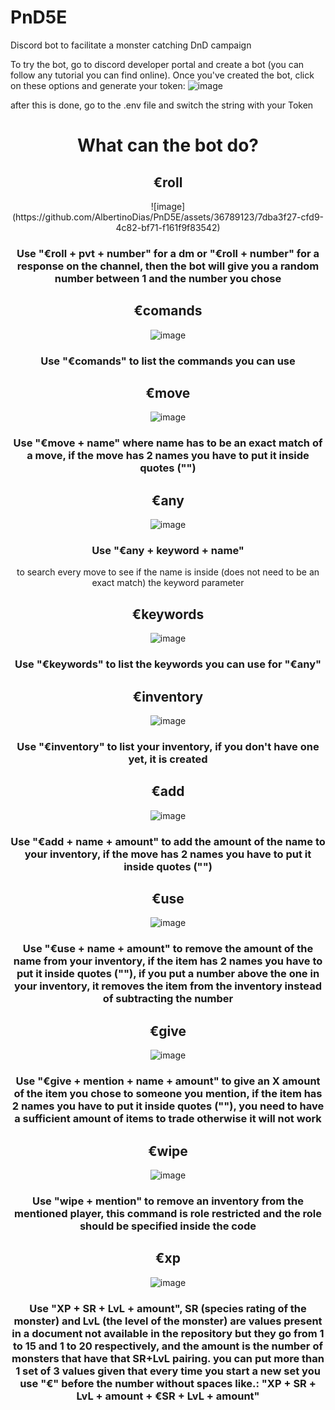 # PnD5E
 Discord bot to facilitate a monster catching DnD campaign

To try the bot, go to discord developer portal and create a bot (you can follow any tutorial you can find online).
Once you've created the bot, click on these options and generate your token:
![image](https://github.com/AlbertinoDias/PnD5E/assets/36789123/27cf4b26-e503-480f-963d-a8c9eee98004)


after this is done, go to the .env file and switch the string with your Token

<header>
<h1>What can the bot do?</h1>

<h2>€roll</h2>
![image](https://github.com/AlbertinoDias/PnD5E/assets/36789123/7dba3f27-cfd9-4c82-bf71-f161f9f83542)

<h3>Use "€roll + pvt + number" for a dm or "€roll + number" for a response on the channel, then the bot will give you a random number between 1 and the number you chose</h3>

<h2>€comands</h2>

![image](https://github.com/AlbertinoDias/PnD5E/assets/36789123/c0d0eb7d-14ef-4e7f-8d09-b362277998a2)

<h3>Use "€comands" to list the commands you can use</h3>

<h2>€move</h2>

![image](https://github.com/AlbertinoDias/PnD5E/assets/36789123/200409b6-729a-4b43-8cb6-52e20a6cd2c3)

<h3>Use "€move + name" where name has to be an exact match of a move, if the move has 2 names you have to put it inside quotes ("") </h3>

<h2>€any</h2>

![image](https://github.com/AlbertinoDias/PnD5E/assets/36789123/d6fe35bb-4fd2-4857-ae6c-f7a36e500af7)

<h3>Use "€any + keyword + name"</h3> to search every move to see if the name is inside (does not need to be an exact match) the keyword parameter

<h2>€keywords</h2>

![image](https://github.com/AlbertinoDias/PnD5E/assets/36789123/78cc6dfe-f161-487e-a209-259406c91030)

<h3>Use "€keywords" to list the keywords you can use for "€any"</h3>

<h2>€inventory</h2>

![image](https://github.com/AlbertinoDias/PnD5E/assets/36789123/d856ce05-589c-45b8-94bb-93826beff348)

<h3>Use "€inventory" to list your inventory, if you don't have one yet, it is created</h3>

<h2>€add</h2>

![image](https://github.com/AlbertinoDias/PnD5E/assets/36789123/5d06d175-7b0e-4445-aa0b-993502cf7151)

<h3>Use "€add + name + amount" to add the amount of the name to your inventory, if the move has 2 names you have to put it inside quotes ("") </h3>

<h2>€use</h2>

![image](https://github.com/AlbertinoDias/PnD5E/assets/36789123/d1fa2f5a-a116-4bbb-b0dc-668f4282ef07)

<h3>Use "€use + name + amount" to remove the amount of the name from your inventory, if the item has 2 names you have to put it inside quotes (""), if you put a number above the one in your inventory, it removes the item from the inventory instead of subtracting the number</h3>

<h2>€give</h2>

![image](https://github.com/AlbertinoDias/PnD5E/assets/36789123/3b196d54-25cb-4af5-811b-46ea3c1cdbf1)

<h3>Use "€give + mention + name + amount" to give an X amount of the item you chose to someone you mention, if the item has 2 names you have to put it inside quotes (""), you need to have a sufficient amount of items to trade otherwise it will not work</h3>

<h2>€wipe</h2>

![image](https://github.com/AlbertinoDias/PnD5E/assets/36789123/086f61b1-fe8f-4c40-9b17-5bf5c4d8eb8d)

<h3>Use "wipe + mention" to remove an inventory from the mentioned player, this command is role restricted and the role should be specified inside the code</h3>

<h2>€xp</h2>

![image](https://github.com/AlbertinoDias/PnD5E/assets/36789123/f33a257a-36e8-461d-b201-bf4f2934b7f5)



<h3>Use "XP + SR + LvL + amount", SR (species rating of the monster) and LvL (the level of the monster) are values present in a document not available in the repository but they go from 1 to 15 and 1 to 20 respectively, and the amount is the number of monsters that have that SR+LvL pairing. you can put more than 1 set of 3 values given that every time you start a new set you use "€" before the number without spaces like.: "XP + SR + LvL + amount + €SR + LvL + amount"</h3>
</header>
